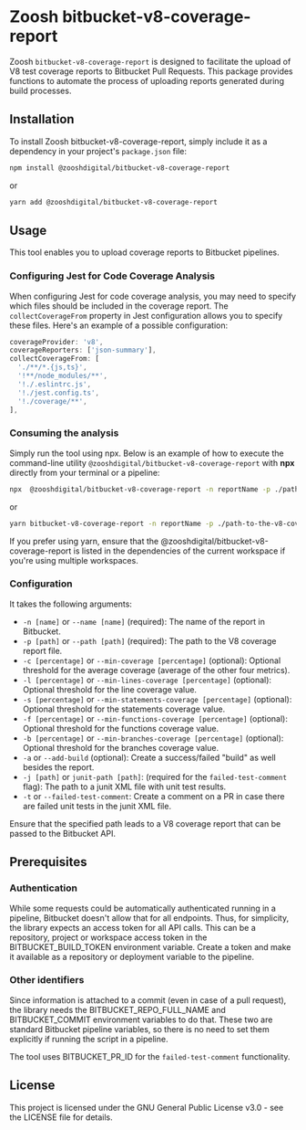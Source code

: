 # Zoosh bitbucket-v8-coverage-report

Zoosh `bitbucket-v8-coverage-report` is designed to facilitate the upload of V8 test coverage reports to Bitbucket Pull Requests. This package provides functions to automate the process of uploading reports generated during build processes.

## Installation

To install Zoosh bitbucket-v8-coverage-report, simply include it as a dependency in your project's `package.json` file:

```bash
npm install @zooshdigital/bitbucket-v8-coverage-report
```

or

```bash
yarn add @zooshdigital/bitbucket-v8-coverage-report
```

## Usage

This tool enables you to upload coverage reports to Bitbucket pipelines.

### Configuring Jest for Code Coverage Analysis

When configuring Jest for code coverage analysis, you may need to specify which files should be included in the coverage report. The `collectCoverageFrom` property in Jest configuration allows you to specify these files. Here's an example of a possible configuration:

```javascript
coverageProvider: 'v8',
coverageReporters: ['json-summary'],
collectCoverageFrom: [
  './**/*.{js,ts}',
  '!**/node_modules/**',
  '!./.eslintrc.js',
  '!./jest.config.ts',
  '!./coverage/**',
],
```

### Consuming the analysis

Simply run the tool using npx. Below is an example of how to execute the command-line utility `@zooshdigital/bitbucket-v8-coverage-report` with **npx** directly from your terminal or a pipeline:

```bash
npx  @zooshdigital/bitbucket-v8-coverage-report -n reportName -p ./path-to-the-v8-coverage-report
```

or

```bash
yarn bitbucket-v8-coverage-report -n reportName -p ./path-to-the-v8-coverage-report
```

If you prefer using yarn, ensure that the @zooshdigital/bitbucket-v8-coverage-report is listed in the dependencies of the current workspace if you're using multiple workspaces.

### Configuration

It takes the following arguments:

- `-n [name]` or `--name [name]` (required): The name of the report in Bitbucket.
- `-p [path]` or `--path [path]` (required): The path to the V8 coverage report file.
- `-c [percentage]` or `--min-coverage [percentage]` (optional): Optional threshold for the average coverage (average of the other four metrics).
- `-l [percentage]` or `--min-lines-coverage [percentage]` (optional): Optional threshold for the line coverage value.
- `-s [percentage]` or `--min-statements-coverage [percentage]` (optional): Optional threshold for the statements coverage value.
- `-f [percentage]` or `--min-functions-coverage [percentage]` (optional): Optional threshold for the functions coverage value.
- `-b [percentage]` or `--min-branches-coverage [percentage]` (optional): Optional threshold for the branches coverage value.
- `-a` or `--add-build` (optional): Create a success/failed "build" as well besides the report.
- `-j [path]` or `junit-path [path]`: (required for the `failed-test-comment` flag): The path to a junit XML file with unit test results.
- `-t` or `--failed-test-comment`: Create a comment on a PR in case there are failed unit tests in the junit XML file.

Ensure that the specified path leads to a V8 coverage report that can be passed to the Bitbucket API.

## Prerequisites

### Authentication

While some requests could be automatically authenticated running in a pipeline, Bitbucket doesn't allow that for all endpoints. Thus, for simplicity, the library expects an access token for all API calls. This can be a repository, project or workspace access token in the BITBUCKET_BUILD_TOKEN environment variable. Create a token and make it available as a repository or deployment variable to the pipeline.

### Other identifiers

Since information is attached to a commit (even in case of a pull request), the library needs the BITBUCKET_REPO_FULL_NAME and BITBUCKET_COMMIT environment variables to do that. These two are standard Bitbucket pipeline variables, so there is no need to set them explicitly if running the script in a pipeline.

The tool uses BITBUCKET_PR_ID for the `failed-test-comment` functionality.

## License

This project is licensed under the GNU General Public License v3.0 - see the LICENSE file for details.
